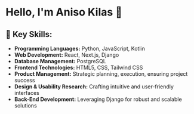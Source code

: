# Hello, I'm Aniso Kilas 👋

## 🔧 Key Skills:

- **Programming Languages:** Python, JavaScript, Kotlin
- **Web Development:** React, Next.js, Django
- **Database Management:** PostgreSQL
- **Frontend Technologies:** HTML5, CSS, Tailwind CSS
- **Product Management:** Strategic planning, execution, ensuring project success
- **Design & Usability Research:** Crafting intuitive and user-friendly interfaces
- **Back-End Development:** Leveraging Django for robust and scalable solutions


